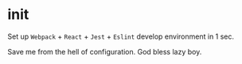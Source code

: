 # init
Set up `Webpack` + `React` + `Jest` + `Eslint` develop environment in 1 sec.

Save me from the hell of configuration. God bless lazy boy.


